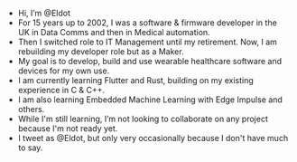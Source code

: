 - Hi, I’m @Eldot
- For 15 years up to 2002, I was a software & firmware developer in the UK in Data Comms and then in Medical automation.
- Then I switched role to IT Management until my retirement. Now, I am rebuilding my developer role but as a Maker.
- My goal is to develop, build and use wearable healthcare software and devices for my own use.
- I am currently learning Flutter and Rust, building on my existing experience in C & C++. 
- I am also learning Embedded Machine Learning with Edge Impulse and others.
- While I'm still learning, I’m not looking to collaborate on any project because I'm not ready yet.
- I tweet as @Eldot, but only very occasionally because I don't have much to say.

<!---
Eldot/Eldot is a ✨ special ✨ repository because its `README.md` (this file) appears on your GitHub profile.
You can click the Preview link to take a look at your changes.
--->
